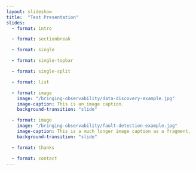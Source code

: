 ```yaml
---
layout: slideshow
title:  "Test Presentation"
slides:
  - format: intro

  - format: sectionbreak

  - format: single

  - format: single-topbar

  - format: single-split

  - format: list

  - format: image
    image: "/bringing-observability/data-discovery-example.jpg"
    image-caption: This is an image caption.
    background-transition: "slide"

  - format: image
    image: "/bringing-observability/fault-detection-example.jpg"
    image-caption: This is a much longer image caption as a fragment.
    background-transition: "slide"

  - format: thanks

  - format: contact
---
```

